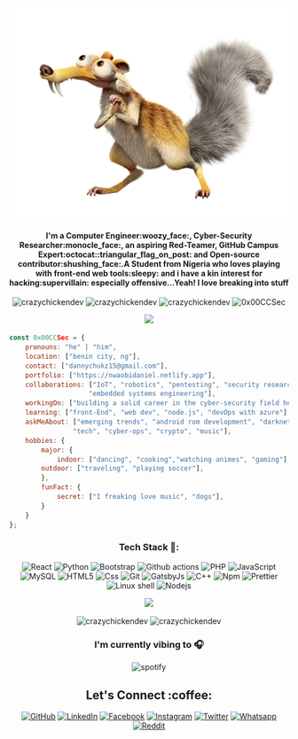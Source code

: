 <p align="center"> <img src="https://github.com/CrazyChickenDev/CrazyChickenDev/blob/master/assets/scrat.png" /> </p>


<h4 align="center">I'm a Computer Engineer:woozy_face:, Cyber-Security Researcher:monocle_face:, an aspiring Red-Teamer, GitHub Campus Expert:octocat::triangular_flag_on_post: and Open-source contributor:shushing_face:.A Student from Nigeria who loves playing with front-end web tools:sleepy: and i have a kin interest for hacking:supervillain: especially offensive...Yeah! I love breaking into stuff</h4>
<p align="center"> <img src="https://komarev.com/ghpvc/?username=crazychickendev&logoColor=white&color=FFDE59" alt="crazychickendev" /> <img
src="https://img.shields.io/github/followers/crazychickendev?style=social" alt="crazychickendev" /> <img
src="https://img.shields.io/github/last-commit/crazychickendev/CrazyChickenDev" alt="crazychickendev" /> <img
src="https://img.shields.io/twitter/follow/0x00CCSec?label=Follow%20me&style=social" alt="0x00CCSec" /> </p>

<p align="center"> <img src="https://github.com/CrazyChickenDev/CrazyChickenDev/blob/master/assets/source.gif" /> </p>

```javascript
const 0x00CCSec = {
    pronouns: "he" | "him",
    location: ["benin city, ng"],
    contact: ["dannychukz15@gmail.com"],
    portfolio: ["https://nwaobidaniel.netlify.app"],
    collaborations: ["IoT", "robotics", "pentesting", "security research techniques", 
                    "embedded systems engineering"],
    workingOn: ["building a solid career in the cyber-security field here in my country..."],
    learning: ["front-End", "web dev", "node.js", "devOps with azure"],
    askMeAbout: ["emerging trends", "android rom development", "darknet diaries", "robotics", 
                "tech", "cyber-ops", "crypto", "music"],
    hobbies: {
        major: {
            indoor: ["dancing", "cooking","watching animes", "gaming"],
	    outdoor: ["traveling", "playing soccer"],
        },
        funFact: {
            secret: ["I freaking love music", "dogs"],
        }        
    }
};
```

<h3 align="center">Tech Stack 🍗:</h3>
<p align="center">
  <img alt="React" src="https://img.shields.io/badge/-React-64FFDA?style=flat-square&logo=react&logoColor=white" />
  <img alt="Python" src="https://img.shields.io/badge/-Python-64FFDA?style=flat-square&logo=python&logoColor=white" />
  <img alt="Bootstrap" src="https://img.shields.io/badge/-Bootstrap-64FFDA?style=flat-square&logo=bootstrap&logoColor=white" />
  <img alt="Github actions" src="https://img.shields.io/badge/-Github_Actions-64FFDA?style=flat-square&logo=github-actions&logoColor=white" />
  <img alt="PHP" src="https://img.shields.io/badge/-PHP-64FFDA?style=flat-square&logo=php&logoColor=white" />
  <img alt="JavaScript" src="https://img.shields.io/badge/-JavaScript-64FFDA?style=flat-square&logo=javascript&logoColor=white" />
  <img alt="MySQL" src="https://img.shields.io/badge/-MySQL-64FFDA?style=flat-square&logo=mysql&logoColor=white" />
  <img alt="HTML5" src="https://img.shields.io/badge/-HTML5-64FFDA?style=flat-square&logo=html5&logoColor=white" />
  <img alt="Css" src="https://img.shields.io/badge/-Css-64FFDA?style=flat-square&logo=css&logoColor=white" />
  <img alt="Git" src="https://img.shields.io/badge/-Git-64FFDA?style=flat-square&logo=git&logoColor=white" />
  <img alt="GatsbyJs" src="https://img.shields.io/badge/-GatsbyJs-64FFDA?style=flat-square&logo=gatsbyjs&logoColor=white" />
  <img alt="C++" src="https://img.shields.io/badge/-C++-64FFDA?style=flat-square&logo=c++&logoColor=white" />
  <img alt="Npm" src="https://img.shields.io/badge/-NPM-64FFDA?style=flat-square&logo=npm&logoColor=white" />
  <img alt="Prettier" src="https://img.shields.io/badge/-Prettier-64FFDA?style=flat-square&logo=prettier&logoColor=white" />
  <img alt="Linux shell" src="https://img.shields.io/badge/-Linux_Shell-64FFDA?style=flat-square&logo=linux-shell&logoColor=white" />
  <img alt="Nodejs" src="https://img.shields.io/badge/-Nodejs-64FFDA?style=flat-square&logo=Node.js&logoColor=white" />
</p>

<p align="center"> <img src="https://github.com/CrazyChickenDev/CrazyChickenDev/blob/master/assets/levi.gif" /> </p>

<!--START_SECTION:waka-->
<!--END_SECTION:waka-->
<p align="center" height='130px'> <img src="https://github-readme-stats.vercel.app/api?username=crazychickendev&show_icons=true&hide_title=true&include_all_commits=true&line_height=21&bg_color=0,64FFDA,64FFDA,A9EFDE,F2FFFC&count_private=true&theme=graywhite" alt="crazychickendev"/> <img src="https://github-readme-stats.vercel.app/api/top-langs/?username=crazychickendev&layout=compact&show_icons=true&bg_color=0,EFFDF9,CBFFF3,64FFDA&theme=graywhite&hide_title=true" alt="crazychickendev"/> </p>
<h3 align="center">I'm currently vibing to 🎧</h3>
<p align="center"> <img src="https://spotify-github-profile.vercel.app/api/view.svg?uid=n0rm1kq3erv1julqyq7evfmgi&cover_image=true&theme=compact" alt="spotify"/></p>


<h2 align="center">Let's Connect :coffee:</h2></a>
<p align="center">
	<a href="https://github.com/CrazyChickenDev"><img src="https://img.icons8.com/bubbles/50/000000/github.png" alt="GitHub"/></a>
	<a href="https://www.linkedin.com/in/nwaobidaniel/"><img src="https://img.icons8.com/bubbles/50/000000/linkedin.png" alt="LinkedIn"/></a>
	<a href="https://www.facebook.com/nielle.knight.3/"><img src="https://img.icons8.com/bubbles/50/000000/facebook-new.png" alt="Facebook"/></a>
	<a href="https://www.instagram.com/thecanva_shogun"><img src="https://img.icons8.com/bubbles/50/000000/instagram.png" alt="Instagram"/></a>
	<a href="https://twitter.com/0x00CCSec"><img src="https://img.icons8.com/bubbles/50/000000/twitter.png" alt="Twitter"/></a>
  <a href="https://wa.me/2348022273025"><img src="https://img.icons8.com/bubbles/50/000000/whatsapp.png" alt="Whatsapp"/></a>
  <a href="https://www.reddit.com/user/dannychukz15/"><img src="https://img.icons8.com/bubbles/50/000000/reddit.png" alt="Reddit"/></a>
</p>
